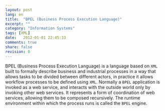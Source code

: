 ```yaml
---
layout: post
lang: en
title:  "BPEL (Business Process Execution Language)"
excerpt: ""
category: "Information Systems"
tags: [XML]
date:   2012-01-01 22:45:33
comments: true
share: false
revision: 0
---
```


BPEL (Business Process Execution Language) is a language based on `XML` built to formally describe business and industrial processes in a way that allows tasks to be divided between different actors, in practice it allows workflow processes to be defined using `XML`.
Normally a `BPEL` application is invoked as a web service, and interacts with the outside world only by invoking other web services. 
It represents a form of coordination of web services, allowing them to be composed recursively. 
The runtime environment within which the process runs is called the `BPEL` engine.

